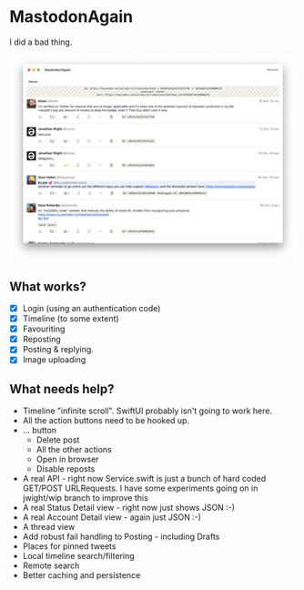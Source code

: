 # MastodonAgain

I did a bad thing.

![](Documentation/Screenshot%202022-10-30%20at%2022.38.35.png)

## What works?

- [X] Login (using an authentication code)
- [X] Timeline (to some extent)
- [X] Favouriting
- [X] Reposting
- [X] Posting & replying.
- [X] Image uploading

## What needs help?

- Timeline "infinite scroll". SwiftUI probably isn't going to work here.
- All the action buttons need to be hooked up.
- ... button
  - Delete post
  - All the other actions
  - Open in browser
  - Disable reposts
- A real API - right now Service.swift is just a bunch of hard coded GET/POST URLRequests. I have some experiments going on in jwight/wip branch to improve this
- A real Status Detail view - right now just shows JSON :-)
- A real Account Detail view - again just JSON :-)
- A thread view
- Add robust fail handling to Posting - including Drafts
- Places for pinned tweets
- Local timeline search/filtering
- Remote search
- Better caching and persistence
